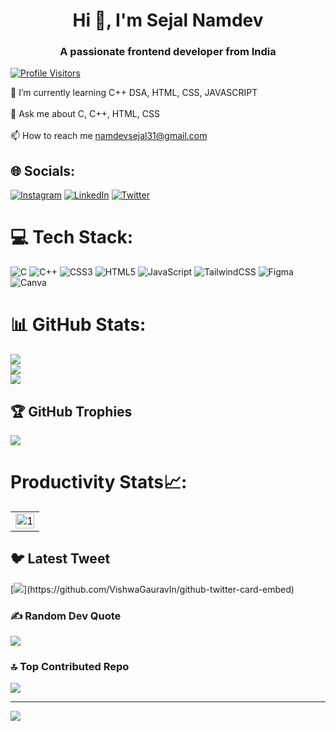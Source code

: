 # <h1 align="center">Hi 👋, I'm Sejal Namdev</h1> 
<h3 align="center">A passionate frontend developer from India</h3>

[![Profile Visitors](https://komarev.com/ghpvc/?username=sejalnamdev&label=Profile%20views&color=0e75b6&style=flat)](https://github.com/sejalnamdev)

 🌱 I’m currently learning C++ DSA, HTML, CSS, JAVASCRIPT<br><br>💬 Ask me about C, C++, HTML, CSS<br><br>📫 How to reach me namdevsejal31@gmail.com<br>


## 🌐 Socials:
[![Instagram](https://img.shields.io/badge/Instagram-%23E4405F.svg?logo=Instagram&logoColor=white)](https://instagram.com/sejalnamdev_) [![LinkedIn](https://img.shields.io/badge/LinkedIn-%230077B5.svg?logo=linkedin&logoColor=white)](https://linkedin.com/in/sejal-namdev-55510127a/) [![Twitter](https://img.shields.io/badge/Twitter-%231DA1F2.svg?logo=Twitter&logoColor=white)](https://twitter.com/sejalnamdev_) 

# 💻 Tech Stack:
![C](https://img.shields.io/badge/c-%2300599C.svg?style=for-the-badge&logo=c&logoColor=white) ![C++](https://img.shields.io/badge/c++-%2300599C.svg?style=for-the-badge&logo=c%2B%2B&logoColor=white) ![CSS3](https://img.shields.io/badge/css3-%231572B6.svg?style=for-the-badge&logo=css3&logoColor=white) ![HTML5](https://img.shields.io/badge/html5-%23E34F26.svg?style=for-the-badge&logo=html5&logoColor=white) ![JavaScript](https://img.shields.io/badge/javascript-%23323330.svg?style=for-the-badge&logo=javascript&logoColor=%23F7DF1E)	![TailwindCSS](https://img.shields.io/badge/tailwindcss-%2338B2AC.svg?style=for-the-badge&logo=tailwind-css&logoColor=white) ![Figma](https://img.shields.io/badge/figma-%23F24E1E.svg?style=for-the-badge&logo=figma&logoColor=white) ![Canva](https://img.shields.io/badge/Canva-%2300C4CC.svg?style=for-the-badge&logo=Canva&logoColor=white)
# 📊 GitHub Stats:
![](https://github-readme-stats.vercel.app/api?username=sejalnamdev&theme=dark&hide_border=false&include_all_commits=false&count_private=false)<br/>
![](https://github-readme-streak-stats.herokuapp.com/?user=sejalnamdev&theme=dark&hide_border=false)<br/>
![](https://github-readme-stats.vercel.app/api/top-langs/?username=sejalnamdev&theme=dark&hide_border=false&include_all_commits=false&count_private=false&layout=compact)

## 🏆 GitHub Trophies
![](https://github-profile-trophy.vercel.app/?username=sejalnamdev&theme=radical&no-frame=false&no-bg=true&margin-w=4)

# Productivity Stats📈:
<table>
  <tr>
    <td><img src="https://github-profile-summary-cards.vercel.app/api/cards/profile-details?username=sejalnamdev&theme=monokai"  display=block width=100% height=auto  alt="1" ></td>
   </tr> 
</table>

## 🐦 Latest Tweet
[![](https://gtce.itsvg.in/api?username=sejalnamdev_)](https://github.com/VishwaGauravIn/github-twitter-card-embed)

### ✍️ Random Dev Quote
![](https://quotes-github-readme.vercel.app/api?type=horizontal&theme=radical)

### 🔝 Top Contributed Repo
![](https://github-contributor-stats.vercel.app/api?username=sejalnamdev&limit=5&theme=dark&combine_all_yearly_contributions=true)

---
[![](https://visitcount.itsvg.in/api?id=sejalnamdev&icon=0&color=0)](https://visitcount.itsvg.in)

<!-- Proudly created with GPRM ( https://gprm.itsvg.in ) -->
